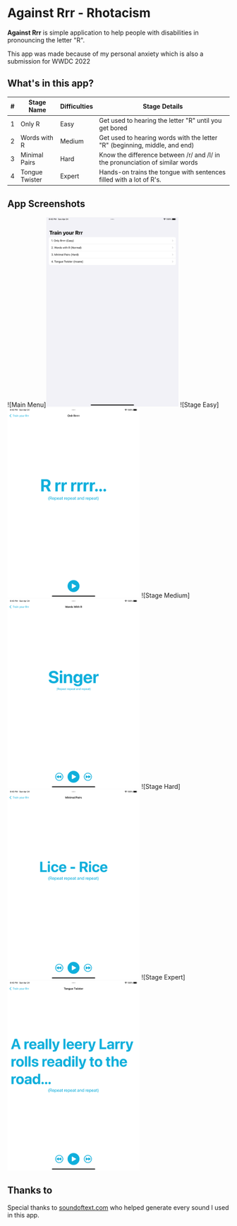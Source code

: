 # Against Rrr - Rhotacism

**Against Rrr** is simple application to help people with disabilities in pronouncing the letter "R".

This app was made because of my personal anxiety which is also a submission for WWDC 2022

## What's in this app?

| # | Stage Name        | Difficulties  | Stage Details                                                                 |
| - | ----------------- | ------------- | ----------------------------------------------------------------------------- |
| 1 | Only R            | Easy          | Get used to hearing the letter "R" until you get bored                        |
| 2 | Words with R      | Medium        | Get used to hearing words with the letter "R" (beginning, middle, and end)    |
| 3 | Minimal Pairs     | Hard          | Know the difference between /r/ and /l/ in the pronunciation of similar words |
| 4 | Tongue Twister    | Expert        | Hands-on trains the tongue with sentences filled with a lot of R's.           |


## App Screenshots

![Main Menu]<img src="/Resources/AppScreenshot/1.%20Main%20Menu.png" width="300">
![Stage Easy]<img src="/Resources/AppScreenshot/2.%20Stage%20Easy.png" width="300">
![Stage Medium]<img src="/Resources/AppScreenshot/3.%20Stage%20Medium.png" width="300">
![Stage Hard]<img src="/Resources/AppScreenshot/4.%20Stage%20Hard.png" width="300">
![Stage Expert]<img src="/Resources/AppScreenshot/5.%20Stage%20Expert.png" width="300">


## Thanks to

Special thanks to [soundoftext.com](https://soundoftext.com/) who helped generate every sound I used in this app.
